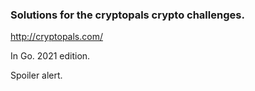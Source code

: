### Solutions for the cryptopals crypto challenges.

http://cryptopals.com/

In Go. 2021 edition.

Spoiler alert.

